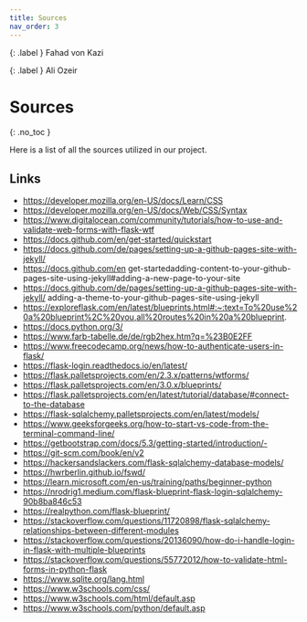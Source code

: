 ```yaml
---
title: Sources
nav_order: 3
---
```


{: .label }
Fahad von Kazi

{: .label }
Ali Ozeir

# Sources
{: .no_toc }

Here is a list of all the sources utilized in our project.

## Links
- https://developer.mozilla.org/en-US/docs/Learn/CSS
- https://developer.mozilla.org/en-US/docs/Web/CSS/Syntax
- https://www.digitalocean.com/community/tutorials/how-to-use-and-validate-web-forms-with-flask-wtf
- https://docs.github.com/en/get-started/quickstart
- https://docs.github.com/de/pages/setting-up-a-github-pages-site-with-jekyll/
- https://docs.github.com/en get-startedadding-content-to-your-github-pages-site-using-jekyll#adding-a-new-page-to-your-site
- https://docs.github.com/de/pages/setting-up-a-github-pages-site-with-jekyll/
adding-a-theme-to-your-github-pages-site-using-jekyll
- https://exploreflask.com/en/latest/blueprints.html#:~:text=To%20use%20a%20blueprint%2C%20you,all%20routes%20in%20a%20blueprint.
- https://docs.python.org/3/
- https://www.farb-tabelle.de/de/rgb2hex.htm?q=%23B0E2FF
- https://www.freecodecamp.org/news/how-to-authenticate-users-in-flask/
- https://flask-login.readthedocs.io/en/latest/
- https://flask.palletsprojects.com/en/2.3.x/patterns/wtforms/
- https://flask.palletsprojects.com/en/3.0.x/blueprints/
- https://flask.palletsprojects.com/en/latest/tutorial/database/#connect-to-the-database
- https://flask-sqlalchemy.palletsprojects.com/en/latest/models/
- https://www.geeksforgeeks.org/how-to-start-vs-code-from-the-terminal-command-line/
- https://getbootstrap.com/docs/5.3/getting-started/introduction/- 
- https://git-scm.com/book/en/v2
- https://hackersandslackers.com/flask-sqlalchemy-database-models/
- https://hwrberlin.github.io/fswd/
- https://learn.microsoft.com/en-us/training/paths/beginner-python
- https://nrodrig1.medium.com/flask-blueprint-flask-login-sqlalchemy-90b8ba846c53
- https://realpython.com/flask-blueprint/
- https://stackoverflow.com/questions/11720898/flask-sqlalchemy-relationships-between-different-modules
- https://stackoverflow.com/questions/20136090/how-do-i-handle-login-in-flask-with-multiple-blueprints
- https://stackoverflow.com/questions/55772012/how-to-validate-html-forms-in-python-flask
- https://www.sqlite.org/lang.html
- https://www.w3schools.com/css/
- https://www.w3schools.com/html/default.asp
- https://www.w3schools.com/python/default.asp
